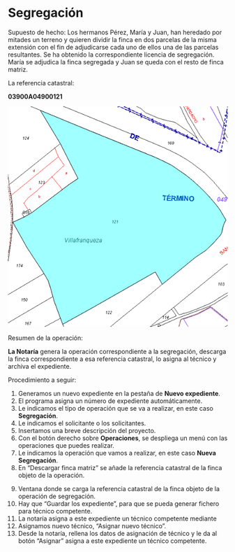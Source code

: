 # Segregación

Supuesto de hecho:
Los hermanos Pérez,  María y Juan, han heredado por mitades un terreno y quieren dividir la finca en dos parcelas de la misma extensión con el fin de adjudicarse cada uno de ellos una de las parcelas resultantes. Se ha obtenido la correspondiente licencia de segregación. María se adjudica la finca segregada y Juan se queda con el resto de finca matriz.

La referencia catastral: 

**03900A04900121**


![](/images/seg1.jpg)

Resumen de la operación:

**La Notaría** genera la operación correspondiente a la segregación, descarga la finca correspondiente a esa referencia catastral, lo asigna al técnico y archiva el expediente.


Procedimiento a seguir:

1. Generamos un nuevo expediente en la pestaña de **Nuevo expediente**.
2. El programa asigna un número de expediente automáticamente.
3. Le indicamos el tipo de operación que se va a realizar, en este caso **Segregación**.
4. Le indicamos el solicitante o los solicitantes.
5. Insertamos una breve descripción del proyecto.
6. Con el botón derecho sobre **Operaciones**, se despliega un menú con las operaciones que puedes realizar.
7. Le indicamos la operación que vamos a realizar, en este caso **Nueva Segregación**.
8. En “Descargar finca matriz” se añade la referencia catastral de la finca objeto de la operación.
 
[](/images/seg2.jpg) 

9. Ventana donde se carga la referencia catastral de la finca objeto de la operación de segregación.
10. Hay que “Guardar los expediente”, para que se pueda generar fichero para técnico competente.
11. La notaría asigna a este expediente un técnico competente mediante 
12. Asignamos nuevo técnico, “Asignar nuevo técnico”.
13. Desde la notaría, rellena los datos de asignación de técnico y le da al botón “Asignar” asigna a este expediente un técnico competente.
